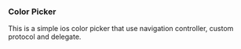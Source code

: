 ### Color Picker 

This is a simple ios color picker that use navigation controller, custom protocol and delegate.
